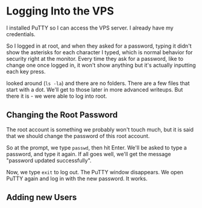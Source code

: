 # Logging Into the VPS

I installed PuTTY so I can access the VPS server. I already have my credentials.

So I logged in at root, and when they asked for a password, typing it didn't show the asterisks for each character I typed, which is normal behavior
for security right at the monitor. Every time they ask for a password, like to change one once logged in, it won't show anything but it's actually
inputting each key press.

looked around (`ls -la`) and there are no folders. There are a few files that start with a dot. We'll get to those
later in more advanced writeups. But there it is - we were able to log into root.

## Changing the Root Password
The root account is something we probably won't touch much, but it is said that we should change the password of this root account.

So at the prompt, we type `passwd`, then hit Enter. We'll be asked to type a password, and type it again. If all goes well, we'll get
the message "password updated successfully".

Now, we type `exit` to log out. The PuTTY window disappears. We open PuTTY again and log in with the new password. It works.

## Adding new Users

